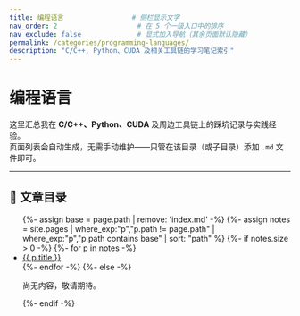 ```yaml
---
title: 编程语言                 # 侧栏显示文字
nav_order: 2                    # 在 5 个一级入口中的排序
nav_exclude: false              # 显式加入导航（其余页面默认隐藏）
permalink: /categories/programming-languages/
description: "C/C++, Python、CUDA 及相关工具链的学习笔记索引"
---
```


# 编程语言

这里汇总我在 **C/C++、Python、CUDA** 及周边工具链上的踩坑记录与实践经验。  
页面列表会自动生成，无需手动维护——只管在该目录（或子目录）添加 `.md` 文件即可。

---

## 📑 文章目录
<ul>
  {%- assign base = page.path | remove: 'index.md' -%}
  {%- assign notes = site.pages
        | where_exp:"p","p.path != page.path"
        | where_exp:"p","p.path contains base"
        | sort: "path" %}
  {%- if notes.size > 0 -%}
    {%- for p in notes -%}
      <li><a href="{{ p.url | relative_url }}">{{ p.title }}</a></li>
    {%- endfor -%}
  {%- else -%}
    <p>尚无内容，敬请期待。</p>
  {%- endif -%}
</ul>
